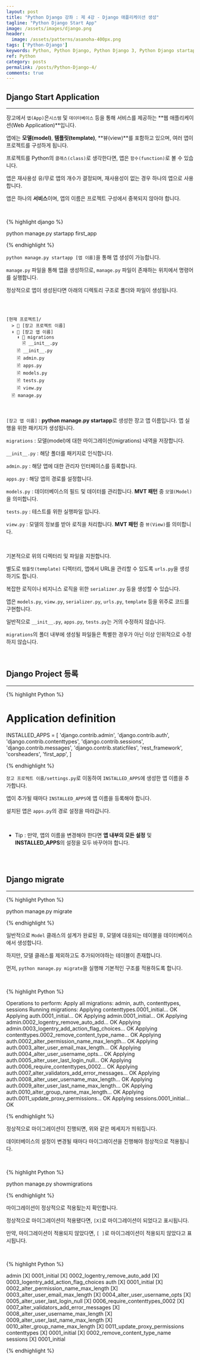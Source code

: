 ```yaml
---
layout: post
title: "Python Django 강좌 : 제 4강 - Django 애플리케이션 생성"
tagline: "Python Django Start App"
image: /assets/images/django.png
header:
  image: /assets/patterns/asanoha-400px.png
tags: ['Python-Django']
keywords: Python, Python Django, Python Django 3, Python Django startapp, Python Django INSTALLED_APPS, Python Django migrate, Python Django showmigrations
ref: Python
category: posts
permalink: /posts/Python-Django-4/
comments: true
---
```


## Django Start Application ##
----------

장고에서 `앱(App)`은`시스템` 및 `데이터베이스` 등을 통해 서비스를 제공하는 **웹 애플리케이션(Web Application)**입니다.

앱에는 **모델(model)**, **템플릿(template)**, **뷰(view)**를 포함하고 있으며, 여러 앱이 프로젝트를 구성하게 됩니다.

프로젝트를 Python의 `클래스(class)`로 생각한다면, 앱은 `함수(function)`로 볼 수 있습니다.

앱은 재사용성 유/무로 앱의 개수가 결정되며, 재사용성이 없는 경우 하나의 앱으로 사용합니다.

앱은 하나의 **서비스**이며, 앱의 이름은 프로젝트 구성에서 중복되지 않아야 합니다.

<br>

{% highlight django %}

python manage.py startapp first_app

{% endhighlight %}

`python manage.py startapp [앱 이름]`을 통해 앱 생성이 가능합니다.

`manage.py` 파일을 통해 앱을 생성하므로, `manage.py` 파일이 존재하는 위치에서 명령어를 실행합니다.

정상적으로 앱이 생성된다면 아래의 디렉토리 구조로 폴더와 파일이 생성됩니다.

<br>

```

[현재 프로젝트]/
  > 📁 [장고 프로젝트 이름]
  ⬇ 📁 [장고 앱 이름]
    ⬇ 📁 migrations
      🖹 __init__.py
    🖹 __init__.py
    🖹 admin.py
    🖹 apps.py
    🖹 models.py
    🖹 tests.py
    🖹 view.py
  🖹 manage.py

```
<br>

`[장고 앱 이름]` : **python manage.py startapp**로 생성한 장고 앱 이름입니다. 앱 실행을 위한 패키지가 생성됩니다.

`migrations` : 모델(model)에 대한 마이그레이션(migrations) 내역을 저장합니다.

`__init__.py` : 해당 폴더를 패키지로 인식합니다.

`admin.py` : 해당 앱에 대한 관리자 인터페이스를 등록합니다.

`apps.py` : 해당 앱의 경로를 설정합니다.

`models.py` : 데이터베이스의 필드 및 데이터를 관리합니다. **MVT 패턴** 중 `모델(Model)`을 의미합니다.

`tests.py` : 테스트를 위한 실행파일 입니다.

`view.py` : 모델의 정보를 받아 로직을 처리합니다. **MVT 패턴** 중 `뷰(View)`를 의미합니다.

<br>

기본적으로 위의 디렉터리 및 파일을 지원합니다.

별도로 `템플릿(template)` 디렉터리, 앱에서 URL을 관리할 수 있도록 `urls.py`을 생성하기도 합니다.

복잡한 로직이나 비지니스 로직을 위한 `serializer.py` 등을 생성할 수 있습니다. 

앱은 `models.py`, `view.py`, `serializer.py`, `urls.py`, `template` 등을 위주로 코드를 구현합니다.

일반적으로 `__init__.py`, `apps.py`, `tests.py`는 거의 수정하지 않습니다.

`migrations`의 폴더 내부에 생성될 파일들은 특별한 경우가 아닌 이상 인위적으로 수정하지 않습니다.

<br>

## Django Project 등록 ##
----------

{% highlight Python %}

# Application definition

INSTALLED_APPS = [
    'django.contrib.admin',
    'django.contrib.auth',
    'django.contrib.contenttypes',
    'django.contrib.sessions',
    'django.contrib.messages',
    'django.contrib.staticfiles',
    'rest_framework',
    'corsheaders',
    'first_app',
]

{% endhighlight %}

`장고 프로젝트 이름/settings.py`로 이동하여 `INSTALLED_APPS`에 생성한 앱 이름을 추가합니다.

앱이 추가될 때마다 `INSTALLED_APPS`에 앱 이름을 등록해야 합니다.

설치된 앱은 `apps.py`의 경로 설정을 따라갑니다.

<br>

* Tip : 만약, 앱의 이름을 변경해야 한다면 **앱 내부의 모든 설정** 및 **INSTALLED_APPS**의 설정을 모두 바꾸어야 합니다.

<br>
<br>

## Django migrate ##
----------

{% highlight Python %}

python manage.py migrate

{% endhighlight %}

일반적으로 `Model` 클래스의 설계가 완료된 후, 모델에 대응되는 테이블을 데이터베이스에서 생성합니다.

하지만, 모델 클래스를 제외하고도 추가되어야하는 테이블이 존재합니다.

먼저, `python manage.py migrate`을 실행해 기본적인 구조를 적용하도록 합니다.

<br>

{% highlight Python %}

Operations to perform:
  Apply all migrations: admin, auth, contenttypes, sessions
Running migrations:
  Applying contenttypes.0001_initial... OK
  Applying auth.0001_initial... OK
  Applying admin.0001_initial... OK
  Applying admin.0002_logentry_remove_auto_add... OK
  Applying admin.0003_logentry_add_action_flag_choices... OK
  Applying contenttypes.0002_remove_content_type_name... OK
  Applying auth.0002_alter_permission_name_max_length... OK
  Applying auth.0003_alter_user_email_max_length... OK
  Applying auth.0004_alter_user_username_opts... OK
  Applying auth.0005_alter_user_last_login_null... OK
  Applying auth.0006_require_contenttypes_0002... OK
  Applying auth.0007_alter_validators_add_error_messages... OK
  Applying auth.0008_alter_user_username_max_length... OK
  Applying auth.0009_alter_user_last_name_max_length... OK
  Applying auth.0010_alter_group_name_max_length... OK
  Applying auth.0011_update_proxy_permissions... OK
  Applying sessions.0001_initial... OK

{% endhighlight %}

정상적으로 마이그레이션이 진행되면, 위와 같은 메세지가 띄워집니다.

데이터베이스의 설정이 변경될 때마다 마이그레이션을 진행해야 정상적으로 적용됩니다.

<br>

{% highlight Python %}

python manage.py showmigrations

{% endhighlight %}

마이그레이션이 정상적으로 적용됬는지 확인합니다.

정상적으로 마이그레이션이 적용됐다면, `[X]`로 마이그레이션이 되었다고 표시됩니다.

만약, 마이그레이션이 적용되지 않았다면, `[ ]`로 마이그레이션이 적용되지 않았다고 표시됩니다.

<br>

{% highlight Python %}

admin
 [X] 0001_initial
 [X] 0002_logentry_remove_auto_add
 [X] 0003_logentry_add_action_flag_choices
auth
 [X] 0001_initial
 [X] 0002_alter_permission_name_max_length
 [X] 0003_alter_user_email_max_length
 [X] 0004_alter_user_username_opts
 [X] 0005_alter_user_last_login_null
 [X] 0006_require_contenttypes_0002
 [X] 0007_alter_validators_add_error_messages
 [X] 0008_alter_user_username_max_length
 [X] 0009_alter_user_last_name_max_length
 [X] 0010_alter_group_name_max_length
 [X] 0011_update_proxy_permissions
contenttypes
 [X] 0001_initial
 [X] 0002_remove_content_type_name
sessions
 [X] 0001_initial

{% endhighlight %}

